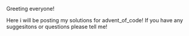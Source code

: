 Greeting everyone!

Here i will be posting my solutions for advent_of_code!
If you have any suggesitons or questions please tell me!

